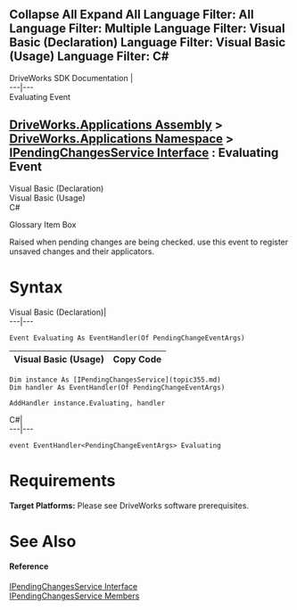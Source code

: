 Collapse All Expand All Language Filter: All  Language Filter: Multiple  Language Filter: Visual Basic (Declaration) Language Filter: Visual Basic (Usage) Language Filter: C#  
---  
DriveWorks SDK Documentation  |   
---|---  
Evaluating Event   
  
[DriveWorks.Applications Assembly](topic13.md) > [DriveWorks.Applications Namespace](topic16.md) > [IPendingChangesService Interface](topic355.md) : Evaluating Event  
---  
  
Visual Basic (Declaration)    
Visual Basic (Usage)    
C# 

Glossary Item Box

Raised when pending changes are being checked. use this event to register unsaved changes and their applicators. 

# Syntax

Visual Basic (Declaration)|   
---|---  
      
    
    Event Evaluating As EventHandler(Of PendingChangeEventArgs)  
  
Visual Basic (Usage)| Copy Code  
---|---  
      
    
    Dim instance As [IPendingChangesService](topic355.md)
    Dim handler As EventHandler(Of PendingChangeEventArgs)
     
    AddHandler instance.Evaluating, handler  
  
C#|   
---|---  
      
    
    event EventHandler<PendingChangeEventArgs> Evaluating  
  
# Requirements

**Target Platforms:** Please see DriveWorks software prerequisites.

# See Also

#### Reference

[IPendingChangesService Interface](topic355.md)   
[IPendingChangesService Members](topic356.md)


